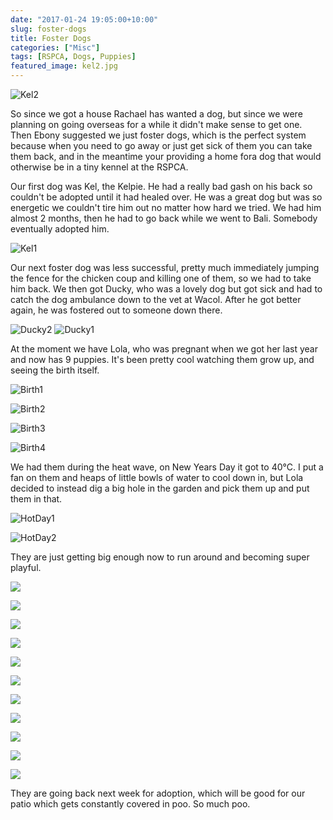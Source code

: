 ```yaml
---
date: "2017-01-24 19:05:00+10:00"
slug: foster-dogs
title: Foster Dogs
categories: ["Misc"]
tags: [RSPCA, Dogs, Puppies]
featured_image: kel2.jpg
---
```



![Kel2](kel2.jpg "Kel the Kelpie")

So since we got a house Rachael has wanted a dog, but since we were planning on going overseas for a while it didn't make sense to get one. Then Ebony suggested we just foster dogs, which is the perfect system because when you need to go away or just get sick of them you can take them back, and in the meantime your providing a home fora dog that would otherwise be in a tiny kennel at the RSPCA.

Our first dog was Kel, the Kelpie. He had a really bad gash on his back so couldn't be adopted until it had healed over. He was a great dog but was so energetic we couldn't tire him out no matter how hard we tried. We had him almost 2 months, then he had to go back while we went to Bali. Somebody eventually adopted him.

![Kel1](kel1.jpg "Kel the Kelpie")

Our next foster dog was less successful, pretty much immediately jumping the fence for the chicken coup and killing one of them, so we had to take him back. We then got Ducky, who was a lovely dog but got sick and had to catch the dog ambulance down to the vet at Wacol. After he got better again, he was fostered out to someone down there.

![Ducky2](ducky2.jpg "Ducky") ![Ducky1](ducky1.jpg "Ducky")

At the moment we have Lola, who was pregnant when we got her last year and now has 9 puppies. It's been pretty cool watching them grow up, and seeing the birth itself.

![Birth1](birth1.jpg "Lola with puppies")

![Birth2](birth2.jpg "Lola with puppies")

![Birth3](birth3.jpg)

![Birth4](birth4.jpg)

We had them during the heat wave, on New Years Day it got to 40°C. I put a fan on them and heaps of little bowls of water to cool down in, but Lola decided to instead dig a big hole in the garden and pick them up and put them in that.

![HotDay1](hotday1.jpg "Escaping the heat")

![HotDay2](hotday2.jpg "Escaping the heat")

They are just getting big enough now to run around and becoming super playful.

![](p1.jpg)

![](p2.jpg)

![](p3.jpg)

![](p4.jpg)

![](p5.jpg)

![](p6.jpg)

![](p7.jpg)

![](p8.jpg)

![](p9.jpg)

![](p10.jpg)

![](p11.jpg)

They are going back next week for adoption, which will be good for our patio which gets constantly covered in poo. So much poo.
